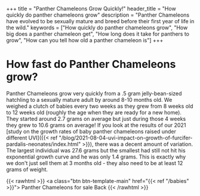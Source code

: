 +++
title = "Panther Chameleons Grow Quickly!"
header_title = "How quickly do panther chameleons grow"
description = "Panther Chameleons have evolved to be sexually mature and breed before their first year of life in the wild."
keywords = ["How quickly do panther chameleons grow", "How big does a panther chameleon get", "How long does it take for panthers to grow", "How can you tell how old a panther chameleon is"]
+++

# How fast do Panther Chameleons grow?

Panther Chameleons grow very quickly from a .5 gram jelly-bean-sized hatchling to a sexually mature adult by around 8-10 months old. We weighed a clutch of babies every two weeks as they grew from 8 weeks old to 12 weeks old (roughly the age when they are ready for a new home). They started around 2.7 grams on average but just during those 4 weeks they grew to 10.6 grams on average! If you look at the results of our 2021 [study on the growth rates of baby panther chameleons raised under different UVI]({{< ref "/blog/2021-08-04-uvi-impact-on-growth-of-furcifer-pardalis-neonates/index.html" >}}), there was a decent amount of variation. The largest individual was 27.6 grams but the smallest had still not hit his exponential growth curve and he was only 1.4 grams. This is exactly why we don't just sell them at 3 months old - they also need to be at least 12 grams of weight. 

{{< rawhtml >}}
<a class="btn btn-template-main" href="{{< ref "/babies" >}}"> Panther Chameleons for sale <i class="fas fa-backward"></i> Back </a>
{{< /rawhtml >}}
